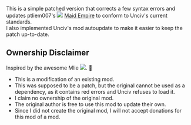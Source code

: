 This is a simple patched version that corrects a few syntax errors and updates ptliem007's [<img src="https://i.imgur.com/qdtKSSq.png">](https://github.com/ptliem007) [Maid Empire](https://github.com/ptliem007/Maid-Empire) to conform to Unciv's current standards.  
I also implemented Unciv's mod autoupdate to make it easier to keep the patch up-to-date.

## Ownership Disclaimer
Inspired by the awesome Mlie [<img src="https://i.imgur.com/qdtKSSq.png">](https://github.com/emipa606). 🙂

* This is a modification of an existing mod.
* This was supposed to be a patch, but the original cannot be used as a dependency, as it contains red errors and Unciv refuses to load it.
* I claim no ownership of the original mod.
* The original author is free to use this mod to update their own.
* Since I did not create the original mod, I will not accept donations for this mod of a mod.